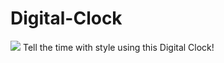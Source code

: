 # Digital-Clock
![]('https://github.com/danielberrones/Digital-Clock/blob/master/giphy.gif')
Tell the time with style using this Digital Clock!
